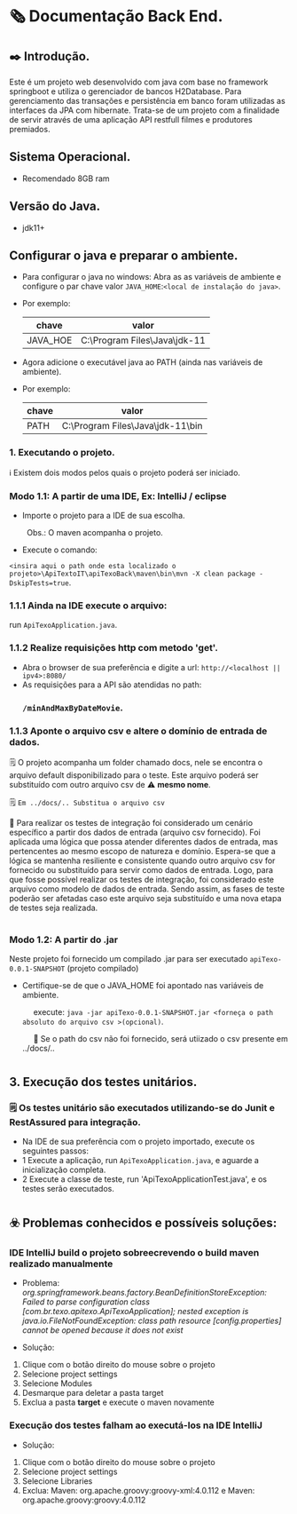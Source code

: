 # 🗞️ Documentação Back End.

## ✒️ Introdução.
Este é um projeto web desenvolvido com java com base no framework springboot e utiliza o gerenciador de bancos H2Database. Para gerenciamento das transações e persistência em banco foram utilizadas as interfaces da JPA com hibernate. Trata-se de um projeto com a finalidade de servir através de uma aplicação API restfull filmes e produtores premiados.

## Sistema Operacional.
- Recomendado 8GB ram

## Versão do Java.
- jdk11+

## Configurar o java e preparar o ambiente.
- Para configurar o java no windows: Abra as as variáveis de ambiente e configure o par chave valor `JAVA_HOME`:`<local de instalação do java>`.
- Por exemplo:
  
  <p></p>
  
  |chave    |  valor                        |
  |---------|-------------------------------|
  |JAVA_HOE |  C:\Program Files\Java\jdk-11 |

- Agora adicione o executável java ao PATH (ainda nas variáveis de ambiente).
- Por exemplo:
  
    <p></p>
  
  |chave    |  valor                        |
  |---------|-------------------------------|
  |PATH |  C:\Program Files\Java\jdk-11\bin |

### 1. Executando o projeto.
ℹ️ Existem dois modos pelos quais o projeto poderá ser iniciado.

### Modo 1.1: A partir de uma IDE, Ex: IntelliJ / eclipse
- Importe o projeto para a IDE de sua escolha.

  &nbsp; Obs.: O maven acompanha o projeto.
  
- Execute o comando:

`<insira aqui o path onde esta localizado o projeto>\ApiTextoIT\apiTexoBack\maven\bin\mvn -X clean package -DskipTests=true`.

### 1.1.1 Ainda na IDE execute o arquivo:

run `ApiTexoApplication.java`.

### 1.1.2 Realize requisições http com metodo 'get'.
- Abra o browser de sua preferência e digite a url: `http://<localhost || ipv4>:8080/`
- As requisições para a API são atendidas no path:
  ### `/minAndMaxByDateMovie`.

### 1.1.3 Aponte o arquivo csv e altere o domínio de entrada de dados.
🗒️ O projeto acompanha um folder chamado docs, nele se encontra o arquivo default disponibilizado para o teste. Este arquivo poderá ser substituído com outro arquivo csv de ⚠️ **mesmo nome**.
   
🗒️ `Em ../docs/.. Substitua o arquivo csv` 

📓 Para realizar os testes de integração foi considerado um cenário específico a partir dos dados de entrada (arquivo csv fornecido). Foi aplicada uma lógica que possa atender diferentes dados de entrada, mas pertencentes ao mesmo escopo de natureza e domínio. Espera-se que a lógica se mantenha resiliente e consistente quando outro arquivo csv for fornecido ou substituído para servir como dados de entrada. Logo, para que fosse possível realizar os testes de integração, foi considerado este arquivo como modelo de dados de entrada. Sendo assim, as fases de teste poderão ser afetadas caso este arquivo seja substituído e uma nova etapa de testes seja realizada. 

#
### Modo 1.2: A partir do .jar
Neste projeto foi fornecido um compilado .jar para ser executado `apiTexo-0.0.1-SNAPSHOT` (projeto compilado)
- Certifique-se de que o JAVA_HOME foi apontado nas variáveis de ambiente.
      <p></p>
  &nbsp;&nbsp;&nbsp;&nbsp; execute: `java -jar apiTexo-0.0.1-SNAPSHOT.jar <forneça o path absoluto do arquivo csv >(opcional)`.
     <p></p>
  &nbsp;&nbsp;&nbsp;&nbsp; 📓 Se o path do csv não foi fornecido, será utiizado o csv presente em ../docs/..
  
#
## 3. Execução dos testes unitários.
### 🗒️ Os testes unitário são executados utilizando-se do Junit e RestAssured para integração.
- Na IDE de sua preferência com o projeto importado, execute os seguintes passos:
- 1 Execute a aplicação, run `ApiTexoApplication.java`, e aguarde a inicialização completa.
- 2 Execute a classe de teste, run 'ApiTexoApplicationTest.java', e os testes serão executados.

#
## ☣️ Problemas conhecidos e possíveis soluções:

### IDE IntelliJ build o projeto sobreecrevendo o build maven realizado manualmente
- Problema: *org.springframework.beans.factory.BeanDefinitionStoreException: Failed to parse configuration class [com.br.texo.apitexo.ApiTexoApplication]; nested exception is java.io.FileNotFoundException: class path resource [config.properties] cannot be opened because it does not exist*
  
- Solução:
1. Clique com o botão direito do mouse sobre o projeto
2. Selecione project settings
3. Selecione Modules
4. Desmarque para deletar a pasta target
5. Exclua a pasta **target** e execute o maven novamente
 
### Execução dos testes falham ao executá-los na IDE IntelliJ
- Solução: 
1. Clique com o botão direito do mouse sobre o projeto
2. Selecione project settings
3. Selecione Libraries
4. Exclua: Maven: org.apache.groovy:groovy-xml:4.0.112 e Maven: org.apache.groovy:groovy:4.0.112

